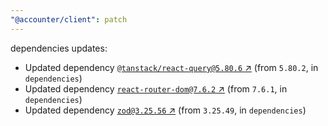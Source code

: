 ```yaml
---
"@accounter/client": patch
---
```

dependencies updates:
  - Updated dependency [`@tanstack/react-query@5.80.6` ↗︎](https://www.npmjs.com/package/@tanstack/react-query/v/5.80.6) (from `5.80.2`, in `dependencies`)
  - Updated dependency [`react-router-dom@7.6.2` ↗︎](https://www.npmjs.com/package/react-router-dom/v/7.6.2) (from `7.6.1`, in `dependencies`)
  - Updated dependency [`zod@3.25.56` ↗︎](https://www.npmjs.com/package/zod/v/3.25.56) (from `3.25.49`, in `dependencies`)
